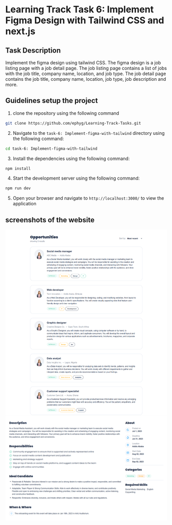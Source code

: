# Learning Track Task 6: Implement Figma Design with Tailwind CSS and next.js



## Task Description

Implement the figma design using tailwind CSS. The figma design is a job listing page with a job detail page. The job listing page contains a list of jobs with the job title, company name, location, and job type. The job detail page contains the job title, company name, location, job type, job description and more.

## Guidelines setup the project

1. clone the repository using the following command

```bash
git clone https://github.com/ephyg/Learning-Track-Tasks.git
```
2. Navigate to the `task-6: Implement-figma-with-tailwind` directory using the following command:

```bash
cd task-6: Implement-figma-with-tailwind
```
3. Install the dependencies using the following command:

```bash
npm install
```
4. Start the development server using the following command:

```bash
npm run dev
```
5. Open your browser and navigate to `http://localhost:3000/` to view the application


## screenshots of the website

![List](./figma-implementation/public/joblist.png)
![List](./figma-implementation//public/jobdetail.png)
